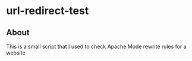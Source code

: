 # url-redirect-test

## About
This is a small script that I used to check Apache Mode rewrite rules for a website
